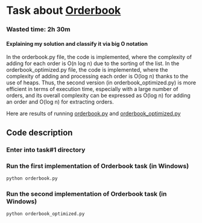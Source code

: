 # Task about [Orderbook](https://docs.google.com/document/d/11pK8dFkLQiC8a-XR6GsW4lv0mAIZbsff/edit?usp=sharing&ouid=118366735974220802931&rtpof=true&sd=true)

### Wasted time: 2h 30m

#### Explaining my solution and classify it via big O notation

In the orderbook.py file, the code is implemented, 
where the complexity of adding for each order is O(n log n) due to the sorting of the list.
In the orderbook_optimized.py file, the code is implemented, 
where the complexity of adding and processing each order is O(log n) thanks to the use of heaps.
Thus, the second version (in orderbook_optimized.py) is more efficient in terms of execution time,
especially with a large number of orders, 
and its overall complexity can be expressed as O(log n) for adding an order and O(log n) 
for extracting orders.

Here are results of running  [orderbook.py](https://prnt.sc/RqaPQyVx7hQ3) and
[orderbook_optimized.py](https://prnt.sc/rsL19m38C-Ft)

## Code description

### Enter into task#1 directory

### Run the first implementation of Orderbook task (in Windows)
```bash
python orderbook.py
```
### Run the second implementation of Orderbook task (in Windows)
```bash
python orderbook_optimized.py
```
